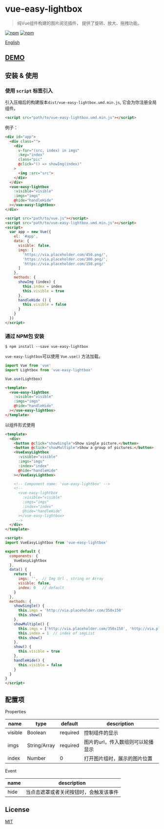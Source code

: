 # vue-easy-lightbox

> 纯Vue组件构建的图片阅览插件， 提供了旋转、放大、拖拽功能。

[![npm](https://img.shields.io/npm/v/vue-easy-lightbox.svg)](https://www.npmjs.com/package/vue-easy-lightbox)
[![npm](https://img.shields.io/npm/l/vue-easy-lightbox.svg)](https://www.npmjs.com/package/vue-easy-lightbox)

[English](https://github.com/XiongAmao/vue-easy-lightbox)

## [DEMO](https://xiongamao.github.io/vue-easy-lightbox/)

## 安装 & 使用

### 使用 `script` 标签引入

引入压缩后的构建版本`dist/vue-easy-lightbox.umd.min.js`, 它会为你注册全局组件。

```html
<script src="path/to/vue-easy-lightbox.umd.min.js"></script>
```

例子：

```html
<div id="app">
  <div class="">
    <div
      v-for="(src, index) in imgs"
      :key="index"
      class="pic"
      @click="() => showImg(index)"
    >
      <img :src="src">
    </div>
  </div>
  <vue-easy-lightbox
    :visible="visible"
    :imgs="imgs"
    @hide="handleHide"
  ></vue-easy-lightbox>
</div>

<script src="path/to/vue.js"></script>
<script src="path/to/vue-easy-lightbox.umd.min.js"></script>
<script>
  var app = new Vue({
    el: '#app',
    data: {
      visible: false,
      imgs: [
        'https://via.placeholder.com/450.png/',
        'https://via.placeholder.com/300.png/',
        'https://via.placeholder.com/150.png/'
      ]
    },
    methods: {
      showImg (index) {
        this.index = index
        this.visible = true
      },
      handleHide () {
        this.visible = false
      }
    }
  })
</script>
```

### 通过 NPM包 安装

```shell
$ npm install --save vue-easy-lightbox
```

`vue-easy-lightbox`可以使用 `Vue.use()` 方法加载。

```javascript
import Vue from 'vue'
import Lightbox from 'vue-easy-lightbox'

Vue.use(Lightbox)
```

```html
<template>
  <vue-easy-lightbox
    :visible="visible"
    :imgs="imgs"
    @hide="handleHide"
  ></vue-easy-lightbox>
</template>
```

以组件形式使用

```html
<template>
  <div>
    <button @click="showSingle">Show single picture.</button>
    <button @click="showMultiple">Show a group of pictures.</button>
    <VueEasyLightbox
      :visible="visible"
      :imgs="imgs"
      :index="index"
      @hide="handleHide"
    ></VueEasyLightbox>

    <!-- Component name: 'vue-easy-lightbox' -->
    <!--
      <vue-easy-lightbox
        :visible="visible"
        :imgs="imgs"
        :index="index"
        @hide="handleHide"
      ></vue-easy-lightbox>
     -->
  </div>
</template>

<script>
import VueEasyLightbox from 'vue-easy-lightbox'

export default {
  components: {
    VueEasyLightbox
  },
  data() {
    return {
      imgs: '',  // Img Url , string or Array
      visible: false,
      index: 0   // default
    }
  },
  methods: {
    showSingle() {
      this.imgs = 'http://via.placeholder.com/350x150'
      this.show()
    },
    showMultiple() {
      this.imgs = ['http://via.placeholder.com/350x150', 'http://via.placeholder.com/350x150']
      this.index = 1  // index of imgList
      this.show()
    },
    show() {
      this.visible = true
    },
    handleHide() {
      this.visible = false
    }
  }
}
</script>
```

## 配置项

Properties
<table>
  <thead>
    <tr>
      <th>name</th>
      <th>type</th>
      <th>default</th>
      <th>description</th>
    </tr>
  </thead>
  <tbody>
    <tr>
      <td>visible</td>
      <td>Boolean</td>
      <td>required</td>
      <td>控制组件的显示</td>
    </tr>
    <tr>
      <td>imgs</td>
      <td>String/Array</td>
      <td>required</td>
      <td>图片的url，传入数组则可以轮播显示</td>
    </tr>
    <tr>
      <td>index</td>
      <td>Number</td>
      <td>0</td>
      <td>打开图片组时，展示的图片位置</td>
    </tr>
  </tbody>
</table>

Event
<table>
  <thead>
    <tr>
      <th>name</th>
      <th>description</th>
    </tr>
  </thead>
  <tbody>
    <tr>
      <td>hide</td>
      <td>当点击遮罩或者关闭按钮时，会触发该事件</td>
    </tr>
  </tbody>
</table>

## License

[MIT](http://opensource.org/licenses/MIT)
